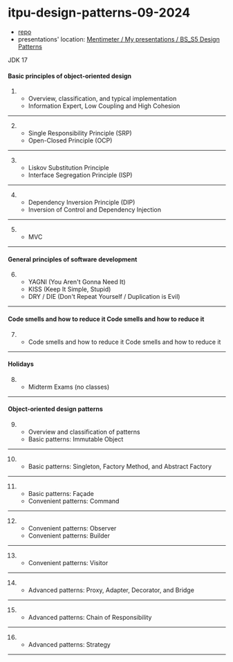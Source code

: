 # itpu-design-patterns-09-2024
- [repo](https://github.com/AndreiRohau/itpu-design-patterns-09-2024)
- presentations' location: [Mentimeter / My presentations / BS_S5 Design Patterns](https://www.mentimeter.com/app/folder/2549145)

JDK 17

#### Basic principles of object-oriented design
1.  
   - Overview, classification, and typical implementation
   - Information Expert, Low Coupling and High Cohesion
___
2. 
   - Single Responsibility Principle (SRP)
   - Open-Closed Principle (OCP)
___
3. 
   - Liskov Substitution Principle
   - Interface Segregation Principle (ISP)
___
4. 
   - Dependency Inversion Principle (DIP)
   - Inversion of Control and Dependency Injection
___
5. 
   - MVC 
___
#### General principles of software development
6. 
   - YAGNI (You Aren't Gonna Need It)
   - KISS (Keep It Simple, Stupid)
   - DRY / DIE (Don't Repeat Yourself / Duplication is Evil)
___
#### Code smells and how to reduce it Code smells and how to reduce it
7. 
   - Code smells and how to reduce it Code smells and how to reduce it
___
#### Holidays
8. 
   - Midterm Exams (no classes)
___
#### Object-oriented design patterns
9. 
   - Overview and classification of patterns
   - Basic patterns: Immutable Object
___
10. 
    - Basic patterns: Singleton, Factory Method, and Abstract Factory
___
11. 
    - Basic patterns: Façade
    - Convenient patterns: Сommand
___
12. 
    - Convenient patterns: Observer
    - Convenient patterns: Builder
___
13. 
    - Convenient patterns: Visitor
___
14. 
    - Advanced patterns: Proxy, Adapter, Decorator, and Bridge
___
15. 
    - Advanced patterns: Chain of Responsibility
___
16. 
    - Advanced patterns: Strategy
___
